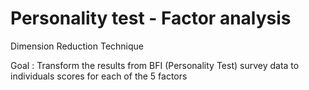 # Personality test - Factor analysis

Dimension Reduction Technique

Goal : Transform the results from BFI (Personality Test) survey data to individuals scores for each of the 5 factors 
